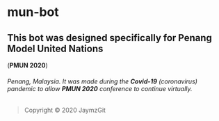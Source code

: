 # mun-bot

## This bot was designed specifically for Penang Model United Nations 
(**PMUN 2020**)
###### Penang, Malaysia. It was made during the **Covid-19** (coronavirus) pandemic to allow **PMUN 2020** conference to continue virtually. 

> Copyright © 2020 JaymzGit
